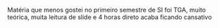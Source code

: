 Matéria que menos gostei no primeiro semestre de SI foi TGA, muito teórica, muita leitura de slide e 4 horas direto acaba ficando cansativo